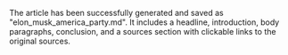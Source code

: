 The article has been successfully generated and saved as "elon_musk_america_party.md". It includes a headline, introduction, body paragraphs, conclusion, and a sources section with clickable links to the original sources.